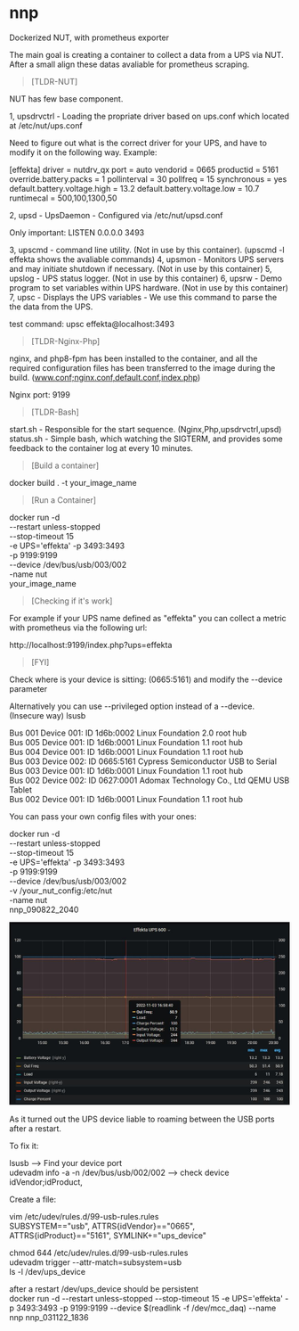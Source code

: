 # nnp  
Dockerized NUT, with prometheus exporter

The main goal is creating a container to collect a data from a UPS via NUT. After a small align these datas avaliable for prometheus scraping.

>[TLDR-NUT]

NUT has few base component. 

1, upsdrvctrl - Loading the propriate driver based on ups.conf which located at /etc/nut/ups.conf 

Need to figure out what is the correct driver for your UPS, and have to modify it on the following way. Example:

[effekta]
driver = nutdrv_qx
port = auto
vendorid = 0665
productid = 5161
override.battery.packs = 1
pollinterval = 30
pollfreq = 15
synchronous = yes
default.battery.voltage.high = 13.2
default.battery.voltage.low = 10.7
runtimecal = 500,100,1300,50

2, upsd - UpsDaemon - Configured via /etc/nut/upsd.conf 

Only important: LISTEN 0.0.0.0 3493

3, upscmd - command line utility. (Not in use by this container). (upscmd -l effekta shows the avaliable commands) 
4, upsmon - Monitors UPS servers and may initiate shutdown if necessary. (Not in use by this container)
5, upslog - UPS status logger. (Not in use by this container)
6, upsrw - Demo program to set variables within UPS hardware. (Not in use by this container)
7, upsc - Displays the UPS variables - We use this command to parse the the data from the UPS.

test command: upsc effekta@localhost:3493

>[TLDR-Nginx-Php]

nginx, and php8-fpm has been installed to the container, and all the required configuration files has been transferred to the image during the build. 
(www.conf;nginx.conf,default.conf,index.php)

Nginx port: 9199

>[TLDR-Bash]

start.sh - Responsible for the start sequence. (Nginx,Php,upsdrvctrl,upsd)
status.sh - Simple bash, which watching the SIGTERM, and provides some feedback to the container log at every 10 minutes.

>[Build a container]

docker build . -t your_image_name

>[Run a Container]

docker run -d\
 --restart unless-stopped\
 --stop-timeout 15\
 -e UPS='effekta'
 -p 3493:3493\
 -p 9199:9199\
 --device /dev/bus/usb/003/002\
 -name nut\
 your_image_name

>[Checking if it's work]

For example if your UPS name defined as "effekta" you can collect a metric with prometheus via the following url:

http://localhost:9199/index.php?ups=effekta

>[FYI]

Check where is your device is sitting: (0665:5161) and modify the --device parameter

Alternatively you can use --privileged option instead of a --device. (Insecure way)
lsusb

Bus 001 Device 001: ID 1d6b:0002 Linux Foundation 2.0 root hub<br>
Bus 005 Device 001: ID 1d6b:0001 Linux Foundation 1.1 root hub<br>
Bus 004 Device 001: ID 1d6b:0001 Linux Foundation 1.1 root hub<br>
Bus 003 Device 002: ID 0665:5161 Cypress Semiconductor USB to Serial<br>
Bus 003 Device 001: ID 1d6b:0001 Linux Foundation 1.1 root hub<br>
Bus 002 Device 002: ID 0627:0001 Adomax Technology Co., Ltd QEMU USB Tablet<br>
Bus 002 Device 001: ID 1d6b:0001 Linux Foundation 1.1 root hub<br>

You can pass your own config files with your ones:

docker run -d\
 --restart unless-stopped\
 --stop-timeout 15\
 -e UPS='effekta'
 -p 3493:3493\
 -p 9199:9199\
 --device /dev/bus/usb/003/002\
 -v /your_nut_config:/etc/nut\
 -name nut\
 nnp_090822_2040

![Grafana](https://raw.githubusercontent.com/zolbarna/nnp/main/grafana.JPG)

As it turned out the UPS device liable to roaming between the USB ports after a restart. 

To fix it: 

lsusb --> Find your device port\
udevadm info -a -n /dev/bus/usb/002/002 --> check device idVendor;idProduct, 

Create a file: 

vim /etc/udev/rules.d/99-usb-rules.rules\
SUBSYSTEM=="usb", ATTRS{idVendor}=="0665", ATTRS{idProduct}=="5161", SYMLINK+="ups_device"

chmod 644 /etc/udev/rules.d/99-usb-rules.rules\
udevadm trigger --attr-match=subsystem=usb\
ls -l /dev/ups_device

after a restart /dev/ups_device should be persistent<br>
docker run -d --restart unless-stopped --stop-timeout 15 -e UPS='effekta' -p 3493:3493 -p 9199:9199 --device $(readlink -f /dev/mcc_daq) --name nnp nnp_031122_1836

